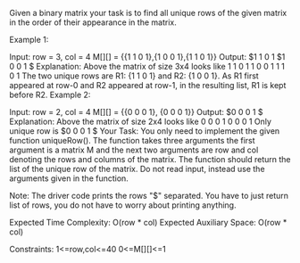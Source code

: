 Given a binary matrix your task is to find all unique rows of the given matrix in the order of their appearance in the matrix.

Example 1:

Input:
row = 3, col = 4 
M[][] = {{1 1 0 1},{1 0 0 1},{1 1 0 1}}
Output: $1 1 0 1 $1 0 0 1 $
Explanation: Above the matrix of size 3x4
looks like
1 1 0 1
1 0 0 1
1 1 0 1
The two unique rows are R1: {1 1 0 1} and R2: {1 0 0 1}. 
As R1 first appeared at row-0 and R2 appeared at row-1, in the resulting list, R1 is kept before R2.
Example 2:

Input:
row = 2, col = 4 
M[][] = {{0 0 0 1}, {0 0 0 1}}
Output: $0 0 0 1 $
Explanation: Above the matrix of size 2x4
looks like
0 0 0 1
0 0 0 1
Only unique row is $0 0 0 1 $
Your Task:
You only need to implement the given function uniqueRow(). The function takes three arguments the first argument is a matrix M and the next two arguments are row and col denoting the rows and columns of the matrix. The function should return the list of the unique row of the matrix. Do not read input, instead use the arguments given in the function.

Note: The driver code prints the rows "$" separated. You have to just return list of rows, you do not have to worry about printing anything.

Expected Time Complexity: O(row * col)
Expected Auxiliary Space: O(row * col)

Constraints:
1<=row,col<=40
0<=M[][]<=1
